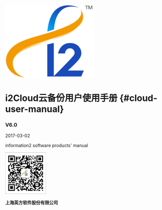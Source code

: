 ![](/assets/i2-logo.png)

# i2Cloud云备份用户使用手册 {#cloud-user-manual}

### V6.0

2017-03-02

information2 software products' manual

![](/assets/qrcode.png)

**上海英方软件股份有限公司**